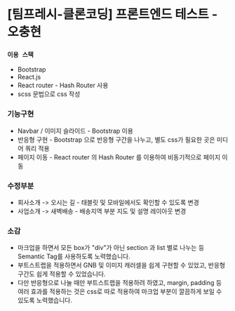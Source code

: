 # [팀프레시-클론코딩] 프론트엔드 테스트 - 오충현

### `이용 스택`

- Bootstrap
- React.js
- React router - Hash Router 사용
- scss 문법으로 css 작성

### 기능구현

- Navbar / 이미지 슬라이드 - Bootstrap 이용
- 반응형 구현 - Bootstrap 으로 반응형 구간을 나누고, 별도 css가 필요한 곳은 미디어 쿼리 적용
- 페이지 이동 - React router 의 Hash Router 를 이용하여 비동기적으로 페이지 이동

### 수정부분

- 회사소개 -> 오시는 길 - 태블릿 및 모바일에서도 확인할 수 있도록 변경
- 사업소개 -> 새벽배송 - 배송지역 부분 지도 및 설명 레이아웃 변경

### 소감

- 마크업을 하면서 모든 box가 "div"가 아닌 section 과 list 별로 나누는 등 Semantic Tag를 사용하도록 노력했습니다.
- 부트스트랩을 적용하면서 GNB 및 이미지 캐러셀을 쉽게 구현할 수 있었고, 반응형 구간도 쉽게 적용할 수 있었습니다.
- 다만 반응형으로 나눌 때만 부트스트랩을 적용하려 하였고, margin, padding 등 여러 효과를 적용하는 것은 css로 따로 적용하여 마크업 부분이 깔끔하게 보일 수 있도록 노력했습니다.
